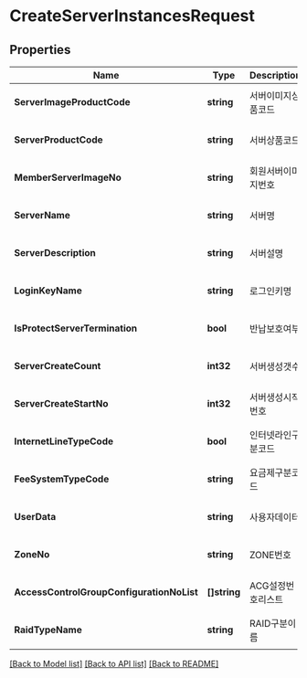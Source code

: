# CreateServerInstancesRequest

## Properties
Name | Type | Description | Notes
------------ | ------------- | ------------- | -------------
**ServerImageProductCode** | **string** | 서버이미지상품코드 | [optional] [default to null]
**ServerProductCode** | **string** | 서버상품코드 | [optional] [default to null]
**MemberServerImageNo** | **string** | 회원서버이미지번호 | [optional] [default to null]
**ServerName** | **string** | 서버명 | [optional] [default to null]
**ServerDescription** | **string** | 서버설명 | [optional] [default to null]
**LoginKeyName** | **string** | 로그인키명 | [optional] [default to null]
**IsProtectServerTermination** | **bool** | 반납보호여부 | [optional] [default to null]
**ServerCreateCount** | **int32** | 서버생성갯수 | [optional] [default to null]
**ServerCreateStartNo** | **int32** | 서버생성시작번호 | [optional] [default to null]
**InternetLineTypeCode** | **bool** | 인터넷라인구분코드 | [optional] [default to null]
**FeeSystemTypeCode** | **string** | 요금제구분코드 | [optional] [default to null]
**UserData** | **string** | 사용자데이터 | [optional] [default to null]
**ZoneNo** | **string** | ZONE번호 | [optional] [default to null]
**AccessControlGroupConfigurationNoList** | **[]string** | ACG설정번호리스트 | [optional] [default to null]
**RaidTypeName** | **string** | RAID구분이름 | [optional] [default to null]

[[Back to Model list]](../README.md#documentation-for-models) [[Back to API list]](../README.md#documentation-for-api-endpoints) [[Back to README]](../README.md)


